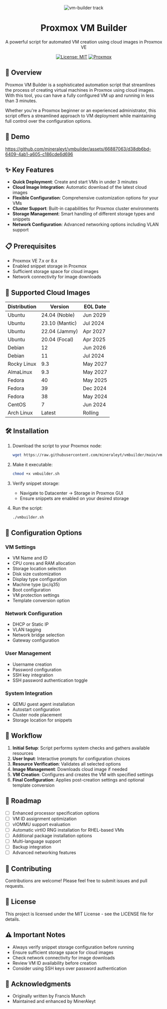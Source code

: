 <div align="center">
  
![vm-builder track](https://github.com/MinerAle00/vmbuilder/assets/66887063/f008673b-9b8f-493d-aeb6-061b4dfd0a92)

# Proxmox VM Builder

A powerful script for automated VM creation using cloud images in Proxmox VE

[![License: MIT](https://img.shields.io/badge/License-MIT-yellow.svg)](https://opensource.org/licenses/MIT)
[![Proxmox](https://img.shields.io/badge/Proxmox-7.x%20%7C%208.x-orange)](https://www.proxmox.com/)

</div>

## 🚀 Overview

Proxmox VM Builder is a sophisticated automation script that streamlines the process of creating virtual machines in Proxmox using cloud images. With this tool, you can have a fully configured VM up and running in less than 3 minutes.

Whether you're a Proxmox beginner or an experienced administrator, this script offers a streamlined approach to VM deployment while maintaining full control over the configuration options.

## 🎥 Demo

https://github.com/mineraleyt/vmbuilder/assets/66887063/d38db6bd-6409-4ab1-a605-c186cde6d696

## ✨ Key Features

- **Quick Deployment**: Create and start VMs in under 3 minutes
- **Cloud Image Integration**: Automatic download of the latest cloud images
- **Flexible Configuration**: Comprehensive customization options for your VMs
- **Cluster Support**: Built-in capabilities for Proxmox cluster environments
- **Storage Management**: Smart handling of different storage types and snippets
- **Network Configuration**: Advanced networking options including VLAN support

## 📋 Prerequisites

- Proxmox VE 7.x or 8.x
- Enabled snippet storage in Proxmox
- Sufficient storage space for cloud images
- Network connectivity for image downloads

## 💾 Supported Cloud Images

| Distribution | Version | EOL Date |
|-------------|---------|----------|
| Ubuntu | 24.04 (Noble) | Jun 2029 |
| Ubuntu | 23.10 (Mantic) | Jul 2024 |
| Ubuntu | 22.04 (Jammy) | Apr 2027 |
| Ubuntu | 20.04 (Focal) | Apr 2025 |
| Debian | 12 | Jun 2026 |
| Debian | 11 | Jul 2024 |
| Rocky Linux | 9.3 | May 2027 |
| AlmaLinux | 9.3 | May 2027 |
| Fedora | 40 | May 2025 |
| Fedora | 39 | Dec 2024 |
| Fedora | 38 | May 2024 |
| CentOS | 7 | Jun 2024 |
| Arch Linux | Latest | Rolling |

## 🛠️ Installation

1. Download the script to your Proxmox node:
   ```bash
   wget https://raw.githubusercontent.com/mineraleyt/vmbuilder/main/vmbuilder.sh
   ```

2. Make it executable:
   ```bash
   chmod +x vmbuilder.sh
   ```

3. Verify snippet storage:
   - Navigate to Datacenter → Storage in Proxmox GUI
   - Ensure snippets are enabled on your desired storage

4. Run the script:
   ```bash
   ./vmbuilder.sh
   ```

## 🎯 Configuration Options

### VM Settings
- VM Name and ID
- CPU cores and RAM allocation
- Storage location selection
- Disk size customization
- Display type configuration
- Machine type (pc/q35)
- Boot configuration
- VM protection settings
- Template conversion option

### Network Configuration
- DHCP or Static IP
- VLAN tagging
- Network bridge selection
- Gateway configuration

### User Management
- Username creation
- Password configuration
- SSH key integration
- SSH password authentication toggle

### System Integration
- QEMU guest agent installation
- Autostart configuration
- Cluster node placement
- Storage location for snippets

## 🔄 Workflow

1. **Initial Setup**: Script performs system checks and gathers available resources
2. **User Input**: Interactive prompts for configuration choices
3. **Resource Verification**: Validates all selected options
4. **Image Management**: Downloads cloud image if needed
5. **VM Creation**: Configures and creates the VM with specified settings
6. **Final Configuration**: Applies post-creation settings and optional template conversion

## 🔮 Roadmap

- [ ] Enhanced processor specification options
- [ ] VM ID assignment optimization
- [ ] vIOMMU support evaluation
- [ ] Automatic virtIO RNG installation for RHEL-based VMs
- [ ] Additional package installation options
- [ ] Multi-language support
- [ ] Backup integration
- [ ] Advanced networking features

## 🤝 Contributing

Contributions are welcome! Please feel free to submit issues and pull requests.

## 📝 License

This project is licensed under the MIT License - see the LICENSE file for details.

## ⚠️ Important Notes

- Always verify snippet storage configuration before running
- Ensure sufficient storage space for cloud images
- Check network connectivity for image downloads
- Review VM ID availability before creation
- Consider using SSH keys over password authentication

## 🙏 Acknowledgments

- Originally written by Francis Munch
- Maintained and enhanced by MinerAleyt
